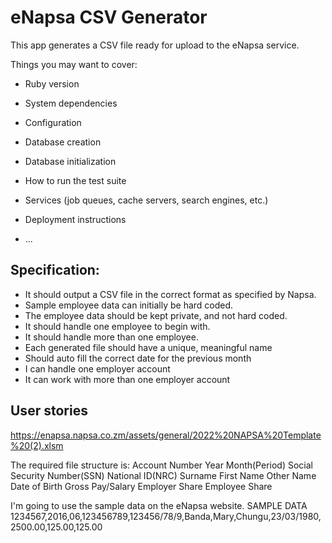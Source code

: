 # eNapsa CSV Generator

This app generates a CSV file ready for upload to the eNapsa service. 


Things you may want to cover:

* Ruby version

* System dependencies

* Configuration

* Database creation

* Database initialization

* How to run the test suite

* Services (job queues, cache servers, search engines, etc.)

* Deployment instructions

* ...

## Specification:

- It should output a CSV file in the correct format as specified by Napsa.
- Sample employee data can initially be hard coded.
- The employee data should be kept private, and not hard coded. 
- It should handle one employee to begin with.
- It should handle more than one employee.
- Each generated file should have a unique, meaningful name
- Should auto fill the correct date for the previous month
- I can handle one employer account
- It can work with more than one employer account


## User stories 
https://enapsa.napsa.co.zm/assets/general/2022%20NAPSA%20Template%20(2).xlsm 

The required file structure is:
Account Number 	Year 	Month(Period) 	Social Security Number(SSN) 	National ID(NRC) 	Surname 	First Name 	Other Name 	Date of Birth 	Gross Pay/Salary 	Employer Share 	Employee Share

I'm going to use the sample data on the eNapsa website.
SAMPLE DATA
1234567,2016,06,123456789,123456/78/9,Banda,Mary,Chungu,23/03/1980,2500.00,125.00,125.00  